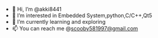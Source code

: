 - 👋 Hi, I’m @akki8441
- 👀 I’m interested in Embedded System,python,C/C++,Qt5
- 🌱 I’m currently learning and exploring
- 📫 You can reach me @scooby581997@gmail.com

<!---
akki8441/akki8441 is a ✨ special ✨ repository because its `README.md` (this file) appears on your GitHub profile.
You can click the Preview link to take a look at your changes.
--->
